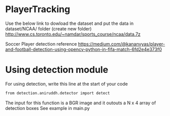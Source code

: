 # PlayerTracking
Use the below link to dowload the dataset and put the data in dataset/NCAA/ folder (create new folder)
http://www.cs.toronto.edu/~namdar/sports_course/ncaa/data.7z

Soccer Player detection reference
https://medium.com/@kananvyas/player-and-football-detection-using-opencv-python-in-fifa-match-6fd2e4e373f0

# Using detection module
For using detection, write this line at the start of your code
```bash
from detection.aniruddh.detector import detect
```
The input for this function is a BGR image and it outouts a N x 4 array of detection boxes
See example in main.py


